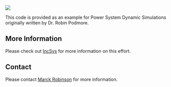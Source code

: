<p><img src=http://incsys.com/images/IncSys_Logo_web.png></p>
This code is provided as an example for Power System Dynamic Simulations originally written by Dr. Robin Podmore.

## More Information

Please check out [IncSys](http://incsys.com/smartgrid.htm) for more information on this effort.

## Contact

Please contact [Marck Robinson](mailto:marck@powerdata.com) for more information.

